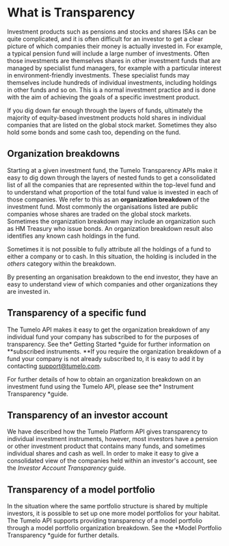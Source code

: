 # What is Transparency

Investment products such as pensions and stocks and shares ISAs can be quite complicated, and it is often difficult for an investor to get a clear picture of which companies their money is actually invested in. For example, a typical pension fund will include a large number of investments. Often those investments are themselves shares in other investment funds that are managed by specialist fund managers, for example with a particular interest in environment-friendly investments. These specialist funds may themselves include hundreds of individual investments, including holdings in other funds and so on. This is a normal investment practice and is done with the aim of achieving the goals of a specific investment product. 

If you dig down far enough through the layers of funds, ultimately the majority of equity-based investment products hold shares in individual companies that are listed on the global stock market. Sometimes they also hold some bonds and some cash too, depending on the fund.

## Organization breakdowns

Starting at a given investment fund, the Tumelo Transparency APIs make it easy to dig down through the layers of nested funds to get a consolidated list of all the companies that are represented within the top-level fund and to understand what proportion of the total fund value is invested in each of those companies. We refer to this as an **organization breakdown** of the investment fund. Most commonly the organisations listed are public companies whose shares are traded on the global stock markets. Sometimes the organization breakdown may include an organization such as HM Treasury who issue bonds. An organization breakdown result also identifies any known cash holdings in the fund.

Sometimes it is not possible to fully attribute all the holdings of a fund to either a company or to cash. In this situation, the holding is included in the *others* category within the breakdown.

By presenting an organisation breakdown to the end investor, they have an easy to understand view of which companies and other organizations they are invested in. 

## Transparency of a specific fund

The Tumelo API makes it easy to get the organization breakdown of any individual fund your company has subscribed to for the purposes of transparency. See the* Getting Started *guide for further information on **subscribed instruments. **If you require the organization breakdown of a fund your company is not already subscribed to, it is easy to add it by contacting [support@tumelo.com](mailto:support@tumelo.com).

For further details of how to obtain an organization breakdown on an investment fund using the Tumelo API, please see the* Instrument Transparency *guide.

## Transparency of an investor account

We have described how the Tumelo Platform API gives transparency to individual investment instruments, however, most investors have a pension or other investment product that contains many funds, and sometimes individual shares and cash as well. In order to make it easy to give a consolidated view of the companies held within an investor's account, see the *Investor Account Transparency* guide.

## Transparency of a model portfolio

In the situation where the same portfolio structure is shared by multiple investors, it is possible to set up one more model portfolios for your habitat. The Tumelo API supports providing transparency of a model portfolio through a model portfolio organization breakdown. See the *Model Portfolio Transparency *guide for further details.